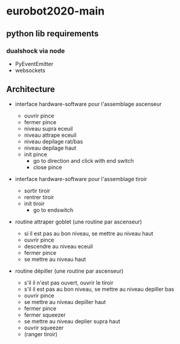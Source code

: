 # eurobot2020-main

## python lib requirements

### dualshock via node

- PyEventEmitter
- websockets

## Architecture

- interface hardware-software pour l'assemblage ascenseur
    - ouvrir pince
    - fermer pince
    - niveau supra eceuil
    - niveau attrape eceuil
    - niveau depilage rat/bas
    - niveau depilage haut
    - init pince
        - go to direction and click with end switch
        - close pince

- interface hardware-software pour l'assemblage tiroir
    - sortir tiroir
    - rentrer tiroir
    - init tiroir
        - go to endswitch

- routine attraper goblet (une routine par ascenseur)
    - si il est pas au bon niveau, se mettre au niveau haut
    - ouvrir pince
    - descendre au niveau eceuil
    - fermer pince
    - se mettre au niveau haut

- routine dépiller (une routine par ascenseur)
    - s'il il n'est pas ouvert, ouvrir le tiroir
    - s'il il est pas au bon niveau, se mettre au niveau depiller bas
    - ouvrir pince
    - se mettre au niveau depiller haut
    - fermer pince
    - fermer squeezer
    - se mettre au niveau deplier supra haut
    - ouvrir squeezer
    - (ranger tiroir)
